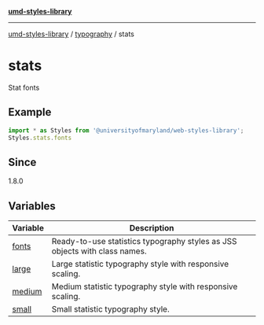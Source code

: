 [**umd-styles-library**](../../../README.md)

***

[umd-styles-library](../../../modules.md) / [typography](../../README.md) / stats

# stats

Stat fonts

## Example

```typescript
import * as Styles from '@universityofmaryland/web-styles-library';
Styles.stats.fonts
```

## Since

1.8.0

## Variables

| Variable | Description |
| ------ | ------ |
| [fonts](variables/fonts.md) | Ready-to-use statistics typography styles as JSS objects with class names. |
| [large](variables/large.md) | Large statistic typography style with responsive scaling. |
| [medium](variables/medium.md) | Medium statistic typography style with responsive scaling. |
| [small](variables/small.md) | Small statistic typography style. |
